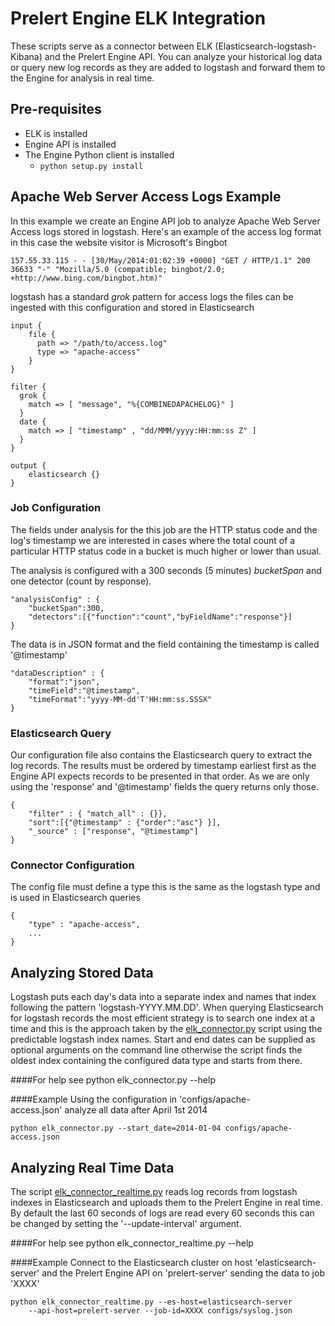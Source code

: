 Prelert Engine ELK Integration
==============================
These scripts serve as a connector between ELK (Elasticsearch-logstash-Kibana) 
and the Prelert Engine API. You can analyze your historical log data or query 
new log records as they are added to logstash and forward them to the Engine for 
analysis in real time.

Pre-requisites
--------------
* ELK is installed
* Engine API is installed
* The Engine Python client is installed 
    *  `python setup.py install`


Apache Web Server Access Logs Example
--------------------------------------
In this example we create an Engine API job to analyze Apache Web Server Access logs stored
in logstash. Here's an example of the access log format in this case the website visitor is Microsoft's Bingbot

    157.55.33.115 - - [30/May/2014:01:02:39 +0000] "GET / HTTP/1.1" 200 36633 "-" "Mozilla/5.0 (compatible; bingbot/2.0; +http://www.bing.com/bingbot.htm)"

logstash has a standard *grok* pattern for access logs the files can be ingested 
with this configuration and stored in Elasticsearch

    input {
        file {
          path => "/path/to/access.log"
          type => "apache-access"
        }
    }

    filter {
      grok {
        match => [ "message", "%{COMBINEDAPACHELOG}" ]
      }
      date {
        match => [ "timestamp" , "dd/MMM/yyyy:HH:mm:ss Z" ]
      }
    }

    output {
        elasticsearch {}
    }

### Job Configuration 
The fields under analysis for the this job are the HTTP status code and the log's 
timestamp we are interested in cases where the total count of a particular 
HTTP status code in a bucket is much higher or lower than usual. 

The analysis is configured with a 300 seconds (5 minutes) *bucketSpan* and one 
detector (count by response).

    "analysisConfig" : { 
        "bucketSpan":300,
        "detectors":[{"function":"count","byFieldName":"response"}] 
    }

The data is in JSON format and the field containing the timestamp is called '@timestamp'

    "dataDescription" : {
        "format":"json",
        "timeField":"@timestamp", 
        "timeFormat":"yyyy-MM-dd'T'HH:mm:ss.SSSX"
    }

### Elasticsearch Query
Our configuration file also contains the Elasticsearch query to extract the log records.
The results must be ordered by timestamp earliest first as the Engine API expects 
records to be presented in that order. As we are only using the 'response' and '@timestamp'
fields the query returns only those.

    {
        "filter" : { "match_all" : {}},
        "sort":[{"@timestamp" : {"order":"asc"} }],
        "_source" : ["response", "@timestamp"]            
    }

### Connector Configuration
The config file must define a type this is the same as the logstash type and is 
used in Elasticsearch queries
    
    {
        "type" : "apache-access",
        ...
    }


Analyzing Stored Data
---------------------
Logstash puts each day's data into a separate index and names that index following 
the pattern 'logstash-YYYY.MM.DD'. When querying Elasticsearch for logstash records
the most efficient strategy is to search one index at a time and this is the approach
taken by the [elk_connector.py](elk_connector.py) script using the predictable logstash
index names. Start and end dates can be supplied as optional arguments on the command 
line otherwise the script finds the oldest index containing the configured data type 
and starts from there. 

####For help see
    python elk_connector.py --help

####Example
Using the configuration in 'configs/apache-access.json' analyze all data after April 1st 2014

    python elk_connector.py --start_date=2014-01-04 configs/apache-access.json


Analyzing Real Time Data
------------------------
The script [elk_connector_realtime.py](elk_connector_realtime.py) reads log records 
from logstash indexes in Elasticsearch and uploads them to the Prelert Engine in 
real time. By default the last 60 seconds of logs are read every 60 seconds this
can be changed by setting the '--update-interval' argument.

####For help see
    python elk_connector_realtime.py --help

####Example
Connect to the Elasticsearch cluster on host 'elasticsearch-server' and the Prelert
Engine API on 'prelert-server' sending the data to job 'XXXX'

    python elk_connector_realtime.py --es-host=elasticsearch-server
        --api-host=prelert-server --job-id=XXXX configs/syslog.json 
